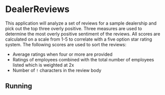 # DealerReviews

This application will analyze a set of reviews for a sample dealership and pick out the top three overly positive.
Three measures are used to determine the most overly positive sentiment of the reviews.
All scores are calculated on a scale from 1-5 to correlate with a five option star rating system.
The following scores are used to sort the reviews:
- Average ratings when four or more are provided
- Ratings of employees combined with the total number of employees listed which is weighted at 2x
- Number of `!` characters in the review body

## Running

